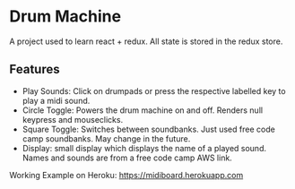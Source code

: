 # Drum Machine
A project used to learn react + redux. All state is stored in the redux store.

## Features
* Play Sounds: Click on drumpads or press the respective labelled key to play a midi sound.
* Circle Toggle: Powers the drum machine on and off. Renders null keypress and mouseclicks.
* Square Toggle: Switches between soundbanks. Just used free code camp soundbanks. May change in the future.
* Display: small display which displays the name of a played sound. Names and sounds are from a free code camp AWS link. 

Working Example on Heroku: https://midiboard.herokuapp.com  
